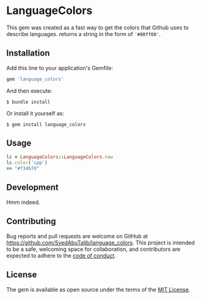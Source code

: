 # LanguageColors

This gem was created as a fast way to get the colors that Github uses to describe languages. returns a string in the form of `'#00ff00'`.

## Installation

Add this line to your application's Gemfile:

```ruby
gem 'language_colors'
```

And then execute:

    $ bundle install

Or install it yourself as:

    $ gem install language_colors

## Usage

```ruby
lc = LanguageColors::LanguageColors.new
lc.color('cpp')
=> "#f34b7d"
```

## Development

Hmm indeed.

## Contributing

Bug reports and pull requests are welcome on GitHub at https://github.com/SyedAbuTalib/language_colors. This project is intended to be a safe, welcoming space for collaboration, and contributors are expected to adhere to the [code of conduct](https://github.com/SyedAbuTalib/language_colors/blob/master/CODE_OF_CONDUCT.md).


## License

The gem is available as open source under the terms of the [MIT License](https://opensource.org/licenses/MIT).
